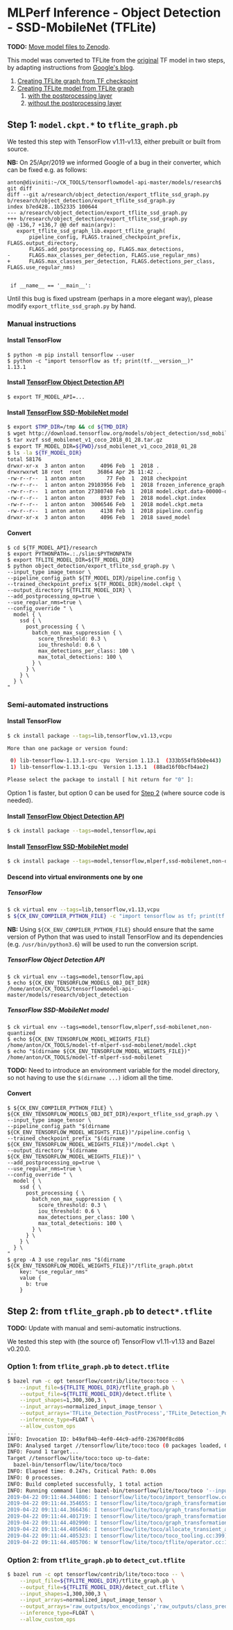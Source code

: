 # MLPerf Inference - Object Detection - SSD-MobileNet (TFLite)

**TODO:** [Move model files to Zenodo](https://github.com/ctuning/ck-mlperf/issues/9).


This model was converted to TFLite from the [original](http://download.tensorflow.org/models/object_detection/ssd_mobilenet_v1_coco_2018_01_28.tar.gz) TF model in two steps,
by adapting instructions from [Google's blog](https://medium.com/tensorflow/training-and-serving-a-realtime-mobile-object-detector-in-30-minutes-with-cloud-tpus-b78971cf1193).

1. [Creating TFLite graph from TF checkpoint](#step_1)
2. [Creating TFLite model from TFLite graph](#step_2)
    1. [with the postprocessing layer](#step_2_option_1)
    2. [without the postprocessing layer](#step_2_option_2)

<a name="step_1"></a>
## Step 1: `model.ckpt.*` to `tflite_graph.pb`

We tested this step with TensorFlow v1.11-v1.13, either prebuilt or built from source.

**NB:** On 25/Apr/2019 we informed Google of a bug in their converter, which can be fixed e.g. as follows:
```
anton@diviniti:~/CK_TOOLS/tensorflowmodel-api-master/models/research$ git diff
diff --git a/research/object_detection/export_tflite_ssd_graph.py b/research/object_detection/export_tflite_ssd_graph.py
index b7ed428..1b52335 100644
--- a/research/object_detection/export_tflite_ssd_graph.py
+++ b/research/object_detection/export_tflite_ssd_graph.py
@@ -136,7 +136,7 @@ def main(argv):
   export_tflite_ssd_graph_lib.export_tflite_graph(
       pipeline_config, FLAGS.trained_checkpoint_prefix, FLAGS.output_directory,
       FLAGS.add_postprocessing_op, FLAGS.max_detections,
-      FLAGS.max_classes_per_detection, FLAGS.use_regular_nms)
+      FLAGS.max_classes_per_detection, FLAGS.detections_per_class, FLAGS.use_regular_nms)


 if __name__ == '__main__':
```
Until this bug is fixed upstream (perhaps in a more elegant way), please modify
`export_tflite_ssd_graph.py` by hand.

### Manual instructions

#### Install TensorFlow
```
$ python -m pip install tensorflow --user
$ python -c "import tensorflow as tf; print(tf.__version__)"
1.13.1
```

#### Install [TensorFlow Object Detection API](https://github.com/tensorflow/models/blob/master/research/object_detection/g3doc/installation.md)
```
$ export TF_MODEL_API=...
```

#### Install [TensorFlow SSD-MobileNet model](http://download.tensorflow.org/models/object_detection/ssd_mobilenet_v1_coco_2018_01_28.tar.gz)
```bash
$ export $TMP_DIR=/tmp && cd ${TMD_DIR}
$ wget http://download.tensorflow.org/models/object_detection/ssd_mobilenet_v1_coco_2018_01_28.tar.gz
$ tar xvzf ssd_mobilenet_v1_coco_2018_01_28.tar.gz
$ export TF_MODEL_DIR=${PWD}/ssd_mobilenet_v1_coco_2018_01_28
$ ls -la ${TF_MODEL_DIR}
total 58176
drwxr-xr-x  3 anton anton     4096 Feb  1  2018 .
drwxrwxrwt 18 root  root     36864 Apr 26 11:42 ..
-rw-r--r--  1 anton anton       77 Feb  1  2018 checkpoint
-rw-r--r--  1 anton anton 29103956 Feb  1  2018 frozen_inference_graph.pb
-rw-r--r--  1 anton anton 27380740 Feb  1  2018 model.ckpt.data-00000-of-00001
-rw-r--r--  1 anton anton     8937 Feb  1  2018 model.ckpt.index
-rw-r--r--  1 anton anton  3006546 Feb  1  2018 model.ckpt.meta
-rw-r--r--  1 anton anton     4138 Feb  1  2018 pipeline.config
drwxr-xr-x  3 anton anton     4096 Feb  1  2018 saved_model
```

#### Convert
```
$ cd ${TF_MODEL_API}/research
$ export PYTHONPATH=.:./slim:$PYTHONPATH
$ export TFLITE_MODEL_DIR=${TF_MODEL_DIR}
$ python object_detection/export_tflite_ssd_graph.py \
--input_type image_tensor \
--pipeline_config_path ${TF_MODEL_DIR}/pipeline.config \
--trained_checkpoint_prefix ${TF_MODEL_DIR}/model.ckpt \
--output_directory ${TFLITE_MODEL_DIR} \
--add_postprocessing_op=true \
--use_regular_nms=true \
--config_override " \
  model { \
    ssd { \
      post_processing { \
        batch_non_max_suppression { \
          score_threshold: 0.3 \
          iou_threshold: 0.6 \
          max_detections_per_class: 100 \
          max_total_detections: 100 \
        } \
      } \
    } \
  } \
"
```

### Semi-automated instructions

#### Install TensorFlow
```bash
$ ck install package --tags=lib,tensorflow,v1.13,vcpu

More than one package or version found:

 0) lib-tensorflow-1.13.1-src-cpu  Version 1.13.1  (333b554fb5b0e443)
 1) lib-tensorflow-1.13.1-cpu  Version 1.13.1  (88ad16f0bcfb4ae2)

Please select the package to install [ hit return for "0" ]: 
```
Option 1 is faster, but option 0 can be used for [Step 2](#step_2) (where source code is needed).

#### Install [TensorFlow Object Detection API](https://github.com/tensorflow/models/blob/master/research/object_detection/g3doc/installation.md)
```bash
$ ck install package --tags=model,tensorflow,api
```

#### Install [TensorFlow SSD-MobileNet model](http://download.tensorflow.org/models/object_detection/ssd_mobilenet_v1_coco_2018_01_28.tar.gz)
```bash
$ ck install package --tags=model,tensorflow,mlperf,ssd-mobilenet,non-quantized
```

#### Descend into virtual environments one by one
##### TensorFlow
```bash
$ ck virtual env --tags=lib,tensorflow,v1.13,vcpu
$ ${CK_ENV_COMPILER_PYTHON_FILE} -c "import tensorflow as tf; print(tf.__version__)"
```
**NB:** Using `${CK_ENV_COMPILER_PYTHON_FILE}` should ensure that the same version of
Python that was used to install TensorFlow and its dependencies (e.g. `/usr/bin/python3.6`)
will be used to run the conversion script.

##### TensorFlow Object Detection API
```
$ ck virtual env --tags=model,tensorflow,api
$ echo ${CK_ENV_TENSORFLOW_MODELS_OBJ_DET_DIR}
/home/anton/CK_TOOLS/tensorflowmodel-api-master/models/research/object_detection
```

##### TensorFlow SSD-MobileNet model
```
$ ck virtual env --tags=model,tensorflow,mlperf,ssd-mobilenet,non-quantized
$ echo ${CK_ENV_TENSORFLOW_MODEL_WEIGHTS_FILE}
/home/anton/CK_TOOLS/model-tf-mlperf-ssd-mobilenet/model.ckpt
$ echo "$(dirname ${CK_ENV_TENSORFLOW_MODEL_WEIGHTS_FILE})"
/home/anton/CK_TOOLS/model-tf-mlperf-ssd-mobilenet
```
**TODO:** Need to introduce an environment variable for the model directory,
so not having to use the `$(dirname ...)` idiom all the time.

#### Convert
```
$ ${CK_ENV_COMPILER_PYTHON_FILE} \
${CK_ENV_TENSORFLOW_MODELS_OBJ_DET_DIR}/export_tflite_ssd_graph.py \
--input_type image_tensor \
--pipeline_config_path "$(dirname ${CK_ENV_TENSORFLOW_MODEL_WEIGHTS_FILE})"/pipeline.config \
--trained_checkpoint_prefix "$(dirname ${CK_ENV_TENSORFLOW_MODEL_WEIGHTS_FILE})"/model.ckpt \
--output_directory "$(dirname ${CK_ENV_TENSORFLOW_MODEL_WEIGHTS_FILE})" \
--add_postprocessing_op=true \
--use_regular_nms=true \
--config_override " \
  model { \
    ssd { \
      post_processing { \
        batch_non_max_suppression { \
          score_threshold: 0.3 \
          iou_threshold: 0.6 \
          max_detections_per_class: 100 \
          max_total_detections: 100 \
        } \
      } \
    } \
  } \
"
$ grep -A 3 use_regular_nms "$(dirname ${CK_ENV_TENSORFLOW_MODEL_WEIGHTS_FILE})"/tflite_graph.pbtxt
    key: "use_regular_nms"
    value {
      b: true
    }
```

<a name="step_2"></a>
## Step 2: from `tflite_graph.pb` to `detect*.tflite`

**TODO:** Update with manual and semi-automatic instructions.

We tested this step with (the source of) TensorFlow v1.11-v1.13 and Bazel v0.20.0.

<a name="step_2_option_1"></a>
### Option 1: from `tflite_graph.pb` to `detect.tflite`

```bash
$ bazel run -c opt tensorflow/contrib/lite/toco:toco -- \
    --input_file=${TFLITE_MODEL_DIR}/tflite_graph.pb \
    --output_file=${TFLITE_MODEL_DIR}/detect.tflite \
    --input_shapes=1,300,300,3 \
    --input_arrays=normalized_input_image_tensor \
    --output_arrays='TFLite_Detection_PostProcess','TFLite_Detection_PostProcess:1','TFLite_Detection_PostProcess:2','TFLite_Detection_PostProcess:3'  \
    --inference_type=FLOAT \
    --allow_custom_ops
...
INFO: Invocation ID: b49af84b-4ef0-44c9-adf0-236700f8cd86
INFO: Analysed target //tensorflow/lite/toco:toco (0 packages loaded, 0 targets configured).
INFO: Found 1 target...
Target //tensorflow/lite/toco:toco up-to-date:
  bazel-bin/tensorflow/lite/toco/toco
INFO: Elapsed time: 0.247s, Critical Path: 0.00s
INFO: 0 processes.
INFO: Build completed successfully, 1 total action
INFO: Running command line: bazel-bin/tensorflow/lite/toco/toco '--input_file=/home/ivan/Downloads/tflite_ssd_mobilenet_v1_coco_2018_01_28/tflite_graph.pb' '--output_file=/home/ivan/Downloads/tflite_ssd_mobilenet_v1_coco_2018_01_28/_n2_detect.tflite' '--input_shapes=1,300,300,3' '--input_arrays=normalized_input_image_tensor' '--output_arrays=TFLite_Detection_PostProcess,TFLite_Detection_PostProcess:1,TFLite_Detection_PostProcess:2,TFLite_Detection_PostProcess:3' '--infeINFO: Build completed successfully, 1 total action
2019-04-22 09:11:44.344086: I tensorflow/lite/toco/import_tensorflow.cc:1324] Converting unsupported operation: TFLite_Detection_PostProcess
2019-04-22 09:11:44.354655: I tensorflow/lite/toco/graph_transformations/graph_transformations.cc:39] Before Removing unused ops: 500 operators, 754 arrays (0 quantized)
2019-04-22 09:11:44.366436: I tensorflow/lite/toco/graph_transformations/graph_transformations.cc:39] Before general graph transformations: 500 operators, 754 arrays (0 quantized)
2019-04-22 09:11:44.401719: I tensorflow/lite/toco/graph_transformations/graph_transformations.cc:39] After general graph transformations pass 1: 64 operators, 176 arrays (0 quantized)
2019-04-22 09:11:44.402990: I tensorflow/lite/toco/graph_transformations/graph_transformations.cc:39] Before dequantization graph transformations: 64 operators, 176 arrays (0 quantized)
2019-04-22 09:11:44.405046: I tensorflow/lite/toco/allocate_transient_arrays.cc:345] Total transient array allocated size: 11520000 bytes, theoretical optimal value: 8640000 bytes.
2019-04-22 09:11:44.405323: I tensorflow/lite/toco/toco_tooling.cc:399] Estimated count of arithmetic ops: 2.49483 billion (note that a multiply-add is counted as 2 ops).
2019-04-22 09:11:44.405706: W tensorflow/lite/toco/tflite/operator.cc:1407] Ignoring unsupported type in list attribute with key '_output_types'
```

<a name="step_2_option_2"></a>
### Option 2: from `tflite_graph.pb` to `detect_cut.tflite`

```bash
$ bazel run -c opt tensorflow/contrib/lite/toco:toco -- \
    --input_file=${TFLITE_MODEL_DIR}/tflite_graph.pb \
    --output_file=${TFLITE_MODEL_DIR}/detect_cut.tflite \
    --input_shapes=1,300,300,3 \
    --input_arrays=normalized_input_image_tensor \
    --output_arrays='raw_outputs/box_encodings','raw_outputs/class_predictions' \
    --inference_type=FLOAT \
    --allow_custom_ops
```

